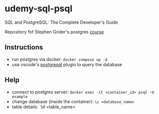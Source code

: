 # udemy-sql-psql

SQL and PostgreSQL: The Complete Developer's Guide

Repository fof Stephen Grider's postgres [course](https://www.udemy.com/course/sql-and-postgresql)

## Instructions

- run postgres via docker: `docker compose up -d`
- use vscode's [postgresql](https://marketplace.visualstudio.com/items?itemName=ckolkman.vscode-postgres) plugin to query the database

## Help

- connect to postgres server: `docker exec -it <container_id> psql -U example`
- change database (inside the container): `\c <database_name>`
- table details: `\d <table_name>
